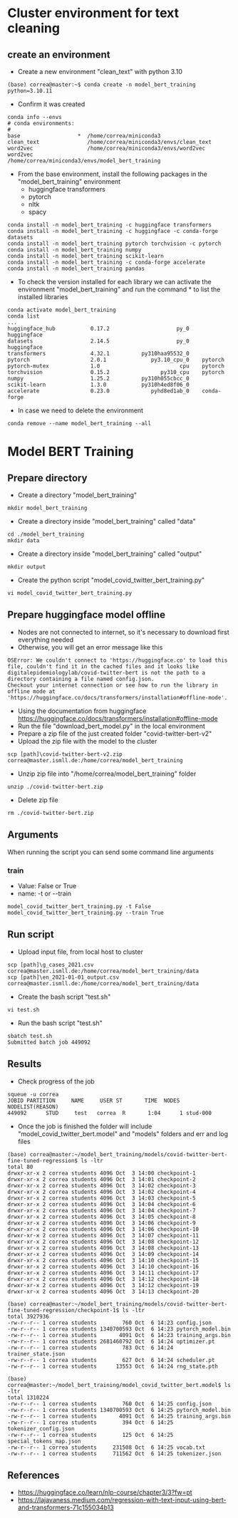 # Cluster environment for text cleaning

## create an environment
* Create a new environment "clean_text" with python 3.10
```
(base) correa@master:~$ conda create -n model_bert_training python=3.10.11
```
* Confirm it was created
```
conda info --envs
# conda environments:
#
base                  *  /home/correa/miniconda3
clean_text               /home/correa/miniconda3/envs/clean_text
word2vec                 /home/correa/miniconda3/envs/word2vec
word2vec                 /home/correa/miniconda3/envs/model_bert_training
```
* From the base environment, install the following packages in the "model_bert_training" environment
  * huggingface transformers
  * pytorch
  * nltk
  * spacy
```
conda install -n model_bert_training -c huggingface transformers
conda install -n model_bert_training -c huggingface -c conda-forge datasets
conda install -n model_bert_training pytorch torchvision -c pytorch
conda install -n model_bert_training numpy
conda install -n model_bert_training scikit-learn
conda install -n model_bert_training -c conda-forge accelerate
conda install -n model_bert_training pandas
```
* To check the version installed for each library we can activate the environment "model_bert_training" and run the command * to list the installed libraries
```
conda activate model_bert_training
conda list
...
huggingface_hub           0.17.2                     py_0    huggingface
datasets                  2.14.5                     py_0    huggingface
transformers              4.32.1          py310haa95532_0
pytorch                   2.0.1              py3.10_cpu_0    pytorch
pytorch-mutex             1.0                         cpu    pytorch
torchvision               0.15.2                py310_cpu    pytorch
numpy                     1.25.2          py310h055cbcc_0
scikit-learn              1.3.0           py310h4ed8f06_0
accelerate                0.23.0             pyhd8ed1ab_0    conda-forge
```
* In case we need to delete the environment
```
conda remove --name model_bert_training --all
```
# Model BERT Training
## Prepare directory
* Create a directory "model_bert_training"
```
mkdir model_bert_training
```
* Create a directory inside "model_bert_training" called "data"
```
cd ./model_bert_training
mkdir data
```
* Create a directory inside "model_bert_training" called "output"
```
mkdir output
```
* Create the python script "model_covid_twitter_bert_training.py"
```
vi model_covid_twitter_bert_training.py
```

## Prepare huggingface model offline
* Nodes are not connected to internet, so it's necessary to download first everything needed
* Otherwise, you will get an error message like this
```
OSError: We couldn't connect to 'https://huggingface.co' to load this file, couldn't find it in the cached files and it looks like digitalepidemiologylab/covid-twitter-bert is not the path to a directory containing a file named config.json.
Checkout your internet connection or see how to run the library in offline mode at 'https://huggingface.co/docs/transformers/installation#offline-mode'.
```
* Using the documentation from huggingface https://huggingface.co/docs/transformers/installation#offline-mode
* Run the file "download_bert_model.py" in the local environment
* Prepare a zip file of the just created folder "covid-twitter-bert-v2"
* Upload the zip file with the model to the cluster
```
scp [path]\covid-twitter-bert-v2.zip correa@master.ismll.de:/home/correa/model_bert_training
```
* Unzip zip file into "/home/correa/model_bert_training" folder
```
unzip ./covid-twitter-bert.zip
```
* Delete zip file
```
rm ./covid-twitter-bert.zip
```

## Arguments
When running the script you can send some command line arguments
### train
* Value: False or True
* name: -t or --train
```
model_covid_twitter_bert_training.py -t False
model_covid_twitter_bert_training.py --train True
```

## Run script
* Upload input file, from local host to cluster
```
scp [path]\g_cases_2021.csv correa@master.ismll.de:/home/correa/model_bert_training/data
scp [path]\en_2021-01-01_output.csv correa@master.ismll.de:/home/correa/model_bert_training/data
```
* Create the bash script "test.sh"
```
vi test.sh
```
* Run the bash script "test.sh"
```
sbatch test.sh
Submitted batch job 449092
```
## Results
* Check progress of the job
```
squeue -u correa
JOBID PARTITION     NAME     USER ST       TIME  NODES NODELIST(REASON)
449092      STUD     test   correa  R       1:04      1 stud-000
```
* Once the job is finished the folder will include "model_covid_twitter_bert.model" and "models" folders and err and log files
```
(base) correa@master:~/model_bert_training/models/covid-twitter-bert-fine-tuned-regression$ ls -ltr
total 80
drwxr-xr-x 2 correa students 4096 Oct  3 14:00 checkpoint-1
drwxr-xr-x 2 correa students 4096 Oct  3 14:01 checkpoint-2
drwxr-xr-x 2 correa students 4096 Oct  3 14:02 checkpoint-3
drwxr-xr-x 2 correa students 4096 Oct  3 14:02 checkpoint-4
drwxr-xr-x 2 correa students 4096 Oct  3 14:03 checkpoint-5
drwxr-xr-x 2 correa students 4096 Oct  3 14:04 checkpoint-6
drwxr-xr-x 2 correa students 4096 Oct  3 14:04 checkpoint-7
drwxr-xr-x 2 correa students 4096 Oct  3 14:05 checkpoint-8
drwxr-xr-x 2 correa students 4096 Oct  3 14:06 checkpoint-9
drwxr-xr-x 2 correa students 4096 Oct  3 14:06 checkpoint-10
drwxr-xr-x 2 correa students 4096 Oct  3 14:07 checkpoint-11
drwxr-xr-x 2 correa students 4096 Oct  3 14:08 checkpoint-12
drwxr-xr-x 2 correa students 4096 Oct  3 14:08 checkpoint-13
drwxr-xr-x 2 correa students 4096 Oct  3 14:09 checkpoint-14
drwxr-xr-x 2 correa students 4096 Oct  3 14:10 checkpoint-15
drwxr-xr-x 2 correa students 4096 Oct  3 14:10 checkpoint-16
drwxr-xr-x 2 correa students 4096 Oct  3 14:11 checkpoint-17
drwxr-xr-x 2 correa students 4096 Oct  3 14:12 checkpoint-18
drwxr-xr-x 2 correa students 4096 Oct  3 14:12 checkpoint-19
drwxr-xr-x 2 correa students 4096 Oct  3 14:13 checkpoint-20

(base) correa@master:~/model_bert_training/models/covid-twitter-bert-fine-tuned-regression/checkpoint-1$ ls -ltr
total 3927936
-rw-r--r-- 1 correa students        760 Oct  6 14:23 config.json
-rw-r--r-- 1 correa students 1340700593 Oct  6 14:23 pytorch_model.bin
-rw-r--r-- 1 correa students       4091 Oct  6 14:23 training_args.bin
-rw-r--r-- 1 correa students 2681460792 Oct  6 14:24 optimizer.pt
-rw-r--r-- 1 correa students        783 Oct  6 14:24 trainer_state.json
-rw-r--r-- 1 correa students        627 Oct  6 14:24 scheduler.pt
-rw-r--r-- 1 correa students      13553 Oct  6 14:24 rng_state.pth
```
```
(base) correa@master:~/model_bert_training/model_covid_twitter_bert.model$ ls -ltr
total 1310224
-rw-r--r-- 1 correa students        760 Oct  6 14:25 config.json
-rw-r--r-- 1 correa students 1340700593 Oct  6 14:25 pytorch_model.bin
-rw-r--r-- 1 correa students       4091 Oct  6 14:25 training_args.bin
-rw-r--r-- 1 correa students        394 Oct  6 14:25 tokenizer_config.json
-rw-r--r-- 1 correa students        125 Oct  6 14:25 special_tokens_map.json
-rw-r--r-- 1 correa students     231508 Oct  6 14:25 vocab.txt
-rw-r--r-- 1 correa students     711562 Oct  6 14:25 tokenizer.json
```

## References
* https://huggingface.co/learn/nlp-course/chapter3/3?fw=pt
* https://lajavaness.medium.com/regression-with-text-input-using-bert-and-transformers-71c155034b13
